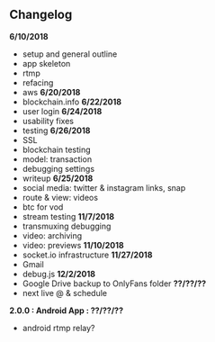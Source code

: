 ## Changelog

**6/10/2018**
 - setup and general outline
 - app skeleton
 - rtmp
 - refacing
 - aws
**6/20/2018**
 - blockchain.info
**6/22/2018**
 - user login
**6/24/2018**
 - usability fixes
 - testing
**6/26/2018**
 - SSL
 - blockchain testing
 - model: transaction
 - debugging settings
 - writeup
**6/25/2018**
 - social media: twitter & instagram links, snap
 - route & view: videos
 - btc for vod
 - stream testing
**11/7/2018**
 - transmuxing debugging
 - video: archiving
 - video: previews
**11/10/2018**
 - socket.io infrastructure
**11/27/2018**
 - Gmail
 - debug.js
**12/2/2018**
 - Google Drive backup to OnlyFans folder
 **??/??/??**
 - next live @ & schedule



**2.0.0 : Android App : ??/??/??**
 - android rtmp relay?